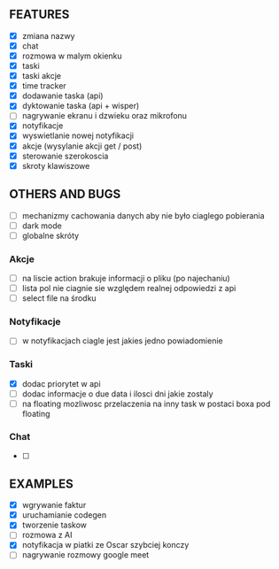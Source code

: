 ## FEATURES

- [x] zmiana nazwy
- [x] chat
- [x] rozmowa w malym okienku
- [x] taski 
- [x] taski akcje
- [x] time tracker
- [x] dodawanie taska (api)
- [x] dyktowanie taska (api + wisper)
- [ ] nagrywanie ekranu i dzwieku oraz mikrofonu
- [x] notyfikacje
- [x] wyswietlanie nowej notyfikacji 
- [x] akcje (wysylanie akcji get / post)
- [x] sterowanie szerokoscia
- [x] skroty klawiszowe

## OTHERS AND BUGS

- [ ] mechanizmy cachowania danych aby nie było ciaglego pobierania
- [ ] dark mode
- [ ] globalne skróty

### Akcje

- [ ] na liscie action brakuje informacji o pliku (po najechaniu)
- [ ] lista pol nie ciagnie sie względem realnej odpowiedzi z api
- [ ] select file na środku

### Notyfikacje

- [ ] w notyfikacjach ciagle jest jakies jedno powiadomienie

### Taski

- [x] dodac priorytet w api
- [ ] dodac informacje o due data i ilosci dni jakie zostaly
- [ ] na floating mozliwosc przelaczenia na inny task w postaci boxa pod floating

### Chat

- [ ] 

## EXAMPLES

- [x] wgrywanie faktur
- [x] uruchamianie codegen
- [x] tworzenie taskow
- [ ] rozmowa z AI 
- [x] notyfikacja w piatki ze Oscar szybciej konczy
- [ ] nagrywanie rozmowy google meet
